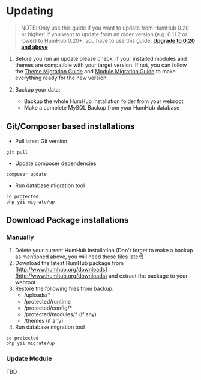 Updating
========

> NOTE: Only use this guide if you want to update from HumHub 0.20 or higher!
> If you want to update from an older version (e.g. 0.11.2 or lower) to HumHub 0.20+, you have to use this guide: **[Upgrade to 0.20 and above](admin-updating-020.md "Guide: Upgrade to 0.20 and above")**

1. Before you run an update please check, if your installed modules and themes are compatible with your target version. If not, you can follow the [Theme Migration Guide](theming-migrate.md) and [Module Migration Guide](dev-migrate.md) to make everything ready for the new version.

2. Backup your data:
	- Backup the whole HumHub installation folder from your webroot
	- Make a complete MySQL Backup from your HumHub database

## Git/Composer based installations

- Pull latest Git version

```
git pull
```
- Update composer dependencies

```
composer update
```

- Run database migration tool

```
cd protected
php yii migrate/up
```


## Download Package installations

### Manually

1. Delete your current HumHub installation (Don't forget to make a backup as mentioned above, you will need these files later!)
2. Download the latest HumHub package from [http://www.humhub.org/downloads](http://www.humhub.org/downloads) and extract the package to your webroot
3. Restore the following files from backup:
	- /uploads/*
	- /protected/runtime
	- /protected/config/*
	- /protected/modules/* (if any)
	- /themes (if any) 
4. Run database migration tool

```
cd protected
php yii migrate/up
```

### Update Module

TBD

